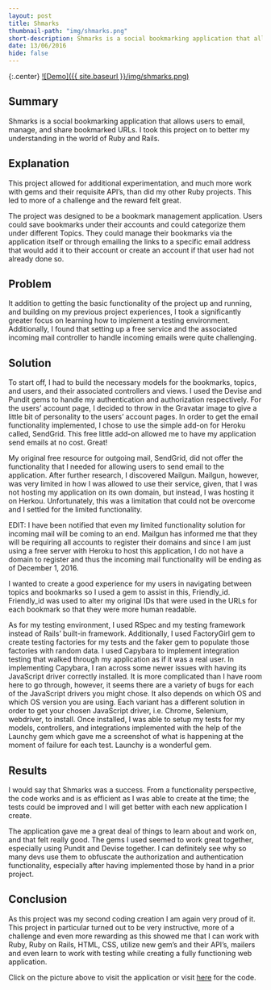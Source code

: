 ```yaml
---
layout: post
title: Shmarks
thumbnail-path: "img/shmarks.png"
short-description: Shmarks is a social bookmarking application that allows users to email, manage and share bookmarked URLs.
date: 13/06/2016
hide: false
---
```


{:.center}
[![Demo]({{ site.baseurl }}/img/shmarks.png)](https://quiet-plains-42389.herokuapp.com/)

## Summary

Shmarks is a social bookmarking application that allows users to email, manage, and share bookmarked URLs. I took this project on to better my understanding in the world of Ruby and Rails.

## Explanation

This project allowed for additional experimentation, and much more work with gems and their requisite API’s, than did my other Ruby projects. This led to more of a challenge and the reward felt great.

The project was designed to be a bookmark management application. Users could save bookmarks under their accounts and could categorize them under different Topics. They could manage their bookmarks via the application itself or through emailing the links to a specific email address that would add it to their account or create an account if that user had not already done so.

## Problem

It addition to getting the basic functionality of the project up and running, and building on my previous project experiences, I took a significantly greater focus on learning how to implement a testing environment.
Additionally, I found that setting up a free service and the associated incoming mail controller to handle incoming emails were quite challenging.

## Solution

To start off, I had to build the necessary models for the bookmarks, topics, and users, and their associated controllers and views. I used the Devise and Pundit gems to handle my authentication and authorization respectively. For the users’ account page, I decided to throw in the Gravatar image to give a little bit of personality to the users’ account pages. In order to get the email functionality implemented, I chose to use the simple add-on for Heroku called, SendGrid. This free little add-on allowed me to have my application send emails at no cost. Great!

My original free resource for outgoing mail, SendGrid, did not offer the functionality that I needed for allowing users to send email to the application. After further research, I discovered Mailgun. Mailgun, however, was very limited in how I was allowed to use their service, given, that I was not hosting my application on its own domain, but instead, I was hosting it on Herkou. Unfortunately, this was a limitation that could not be overcome and I settled for the limited functionality.

EDIT: I have been notified that even my limited functionality solution for incoming mail will be coming to an end. Mailgun has informed me that they will be requiring all accounts to register their domains and since I am just using a free server with Heroku to host this application, I do not have a domain to register and thus the incoming mail functionality will be ending as of December 1, 2016.

I wanted to create a good experience for my users in navigating between topics and bookmarks so I used a gem to assist in this, Friendly_id. Friendly_id was used to alter my original IDs that were used in the URLs for each bookmark so that they were more human readable.

As for my testing environment, I used RSpec and my testing framework instead of Rails’ built-in framework. Additionally, I used FactoryGirl gem to create testing factories for my tests and the faker gem to populate those factories with random data. I used Capybara to implement integration testing that walked through my application as if it was a real user. In implementing Capybara, I ran across some newer issues with having its JavaScript driver correctly installed. It is more complicated than I have room here to go through, however, it seems there are a variety of bugs for each of the JavaScript drivers you might chose. It also depends on which OS and which OS version you are using. Each variant has a different solution in order to get your chosen JavaScript driver, i.e. Chrome, Selenium, webdriver, to install. Once installed, I was able to setup my tests for my models, controllers, and integrations implemented with the help of the Launchy gem which gave me a screenshot of what is happening at the moment of failure for each test. Launchy is a wonderful gem.

## Results

I would say that Shmarks was a success. From a functionality perspective, the code works and is as efficient as I was able to create at the time; the tests could be improved and I will get better with each new application I create.

The application gave me a great deal of things to learn about and work on, and that felt really good. The gems I used seemed to work great together, especially using Pundit and Devise together. I can definitely see why so many devs use them to obfuscate the authorization and authentication functionality, especially after having implemented those by hand in a prior project.

## Conclusion

As this project was my second coding creation I am again very proud of it. This project in particular turned out to be very instructive, more of a challenge and even more rewarding as this showed me that I can work with Ruby, Ruby on Rails, HTML, CSS, utilize new gem’s and their API’s, mailers and even learn to work with testing while creating a fully functioning web application.

Click on the picture above to visit the application or visit [here](https://github.com/CaseyBennington/Shmarks) for the code.
